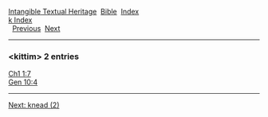 [Intangible Textual Heritage](../../index)  [Bible](../index) 
[Index](index)   
[k Index](_k_)  
  [Previous](c06513)  [Next](c06515) 

------------------------------------------------------------------------

### &lt;kittim&gt; 2 entries

[Ch1 1:7](../kjv/ch1001.htm#007)  
[Gen 10:4](../kjv/gen010.htm#004)  

------------------------------------------------------------------------

[Next: knead (2)](c06515)
